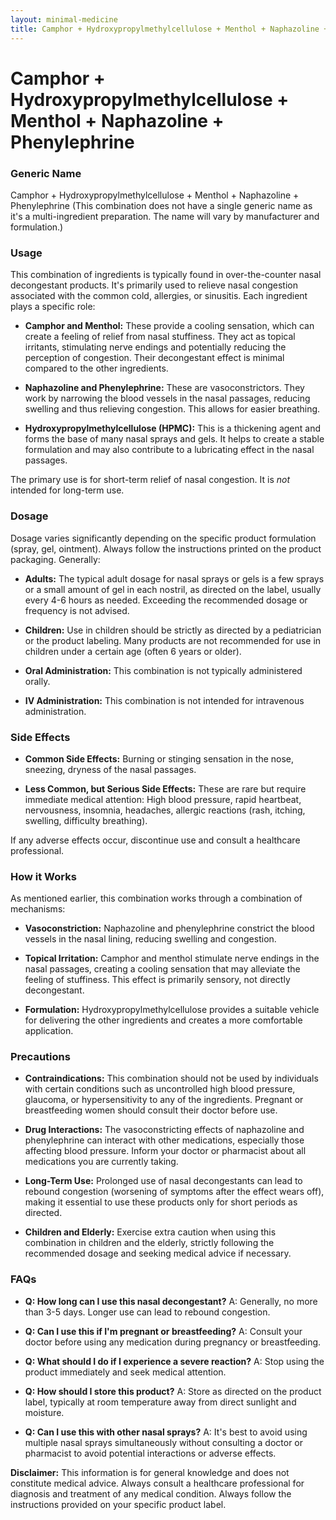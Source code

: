 ```yaml
---
layout: minimal-medicine
title: Camphor + Hydroxypropylmethylcellulose + Menthol + Naphazoline + Phenylephrine
---
```


# Camphor + Hydroxypropylmethylcellulose + Menthol + Naphazoline + Phenylephrine
### Generic Name

Camphor + Hydroxypropylmethylcellulose + Menthol + Naphazoline + Phenylephrine (This combination does not have a single generic name as it's a multi-ingredient preparation.  The name will vary by manufacturer and formulation.)


### Usage

This combination of ingredients is typically found in over-the-counter nasal decongestant products. It's primarily used to relieve nasal congestion associated with the common cold, allergies, or sinusitis.  Each ingredient plays a specific role:

* **Camphor and Menthol:** These provide a cooling sensation, which can create a feeling of relief from nasal stuffiness.  They act as topical irritants, stimulating nerve endings and potentially reducing the perception of congestion.  Their decongestant effect is minimal compared to the other ingredients.

* **Naphazoline and Phenylephrine:** These are vasoconstrictors.  They work by narrowing the blood vessels in the nasal passages, reducing swelling and thus relieving congestion.  This allows for easier breathing.

* **Hydroxypropylmethylcellulose (HPMC):** This is a thickening agent and forms the base of many nasal sprays and gels. It helps to create a stable formulation and may also contribute to a lubricating effect in the nasal passages.


The primary use is for short-term relief of nasal congestion.  It is *not* intended for long-term use.


### Dosage

Dosage varies significantly depending on the specific product formulation (spray, gel, ointment). Always follow the instructions printed on the product packaging.  Generally:

* **Adults:**  The typical adult dosage for nasal sprays or gels is a few sprays or a small amount of gel in each nostril, as directed on the label, usually every 4-6 hours as needed. Exceeding the recommended dosage or frequency is not advised.

* **Children:**  Use in children should be strictly as directed by a pediatrician or the product labeling.  Many products are not recommended for use in children under a certain age (often 6 years or older).

* **Oral Administration:** This combination is not typically administered orally.

* **IV Administration:** This combination is not intended for intravenous administration.



### Side Effects

* **Common Side Effects:**  Burning or stinging sensation in the nose, sneezing, dryness of the nasal passages.

* **Less Common, but Serious Side Effects:**  These are rare but require immediate medical attention:  High blood pressure, rapid heartbeat, nervousness, insomnia, headaches, allergic reactions (rash, itching, swelling, difficulty breathing).


If any adverse effects occur, discontinue use and consult a healthcare professional.


### How it Works

As mentioned earlier, this combination works through a combination of mechanisms:

* **Vasoconstriction:** Naphazoline and phenylephrine constrict the blood vessels in the nasal lining, reducing swelling and congestion.

* **Topical Irritation:** Camphor and menthol stimulate nerve endings in the nasal passages, creating a cooling sensation that may alleviate the feeling of stuffiness.  This effect is primarily sensory, not directly decongestant.

* **Formulation:** Hydroxypropylmethylcellulose provides a suitable vehicle for delivering the other ingredients and creates a more comfortable application.


### Precautions

* **Contraindications:**  This combination should not be used by individuals with certain conditions such as uncontrolled high blood pressure, glaucoma, or hypersensitivity to any of the ingredients.  Pregnant or breastfeeding women should consult their doctor before use.

* **Drug Interactions:**  The vasoconstricting effects of naphazoline and phenylephrine can interact with other medications, especially those affecting blood pressure.  Inform your doctor or pharmacist about all medications you are currently taking.

* **Long-Term Use:**  Prolonged use of nasal decongestants can lead to rebound congestion (worsening of symptoms after the effect wears off), making it essential to use these products only for short periods as directed.

* **Children and Elderly:** Exercise extra caution when using this combination in children and the elderly, strictly following the recommended dosage and seeking medical advice if necessary.


### FAQs

* **Q: How long can I use this nasal decongestant?**  A:  Generally, no more than 3-5 days.  Longer use can lead to rebound congestion.

* **Q: Can I use this if I'm pregnant or breastfeeding?** A: Consult your doctor before using any medication during pregnancy or breastfeeding.

* **Q: What should I do if I experience a severe reaction?** A: Stop using the product immediately and seek medical attention.

* **Q: How should I store this product?** A: Store as directed on the product label, typically at room temperature away from direct sunlight and moisture.

* **Q: Can I use this with other nasal sprays?** A: It's best to avoid using multiple nasal sprays simultaneously without consulting a doctor or pharmacist to avoid potential interactions or adverse effects.


**Disclaimer:** This information is for general knowledge and does not constitute medical advice. Always consult a healthcare professional for diagnosis and treatment of any medical condition.  Always follow the instructions provided on your specific product label.
